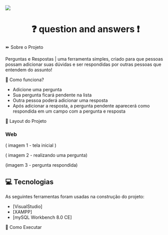 <img src="https://i.ibb.co/GRLXVB8/bannerqea.png">

<h1 align="center">❓ question and answers ❗</h1>

⏩ Sobre o Projeto

Perguntas e Respostas | uma ferramenta simples, criado para que pessoas possam adicionar suas dúvidas e ser respondidas por outras pessoas que entendem do assunto!

🤖 Como funciona?

  - Adicione uma pergunta
  - Sua pergunta ficará pendente na lista
  - Outra pessoa poderá adicionar uma resposta
  - Após adicionar a resposta, a pergunta pendente aparecerá como respondida em um campo com a pergunta e resposta
  
  
🎨 Layout do Projeto

### Web

( imagem 1 - tela inicial )

( imagem 2 - realizando uma pergunta)

(imagem 3 - pergunta respondida)


## 💻 Tecnologias

As seguintes ferramentas foram usadas na construção do projeto:

- [VisualStudio]
- [XAMPP]
- [mySQL Workbench 8.0 CE]

🤸 Como Executar

